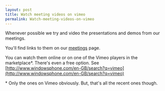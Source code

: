 ```yaml
---
layout: post
title: Watch meeting videos on vimeo
permalink: Watch-meeting-videos-on-vimeo
---
```


Whenever possible we try and video the presentations and demos from our meetings.

You'll find links to them on our [meetings](http://wpug.net/meetings/) page.

You can watch them online or on one of the Vimeo players in the marketplace\*. There's even a free option. See [http://www.windowsphone.com/en-GB/search?q=vimeo](http://www.windowsphone.com/en-GB/search?q=vimeo)

\* Only the ones on Vimeo obviously. But, that's all the recent ones though.
